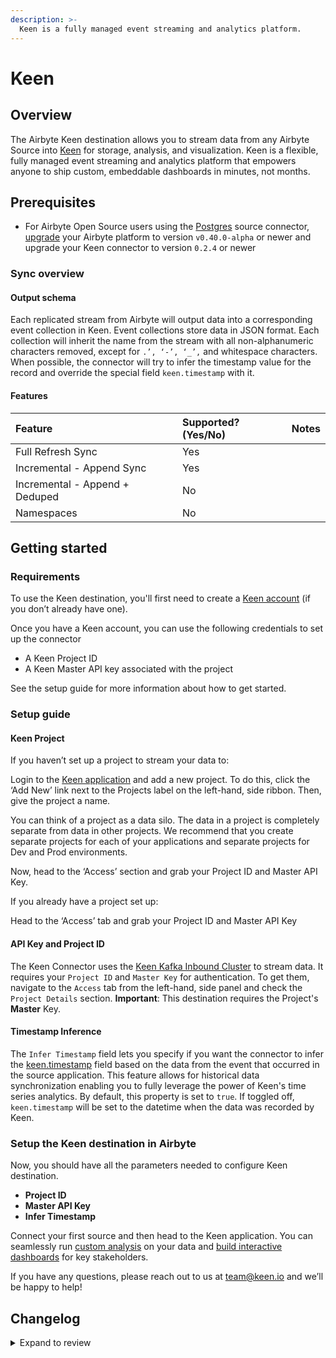 ```yaml
---
description: >-
  Keen is a fully managed event streaming and analytics platform.
---
```


# Keen

## Overview

The Airbyte Keen destination allows you to stream data from any Airbyte Source into [Keen](https://keen.io?utm_campaign=Airbyte%20Destination%20Connector&utm_source=Airbyte%20Hosted%20Docs&utm_medium=Airbyte%20Hosted%20Docs&utm_term=Airbyte%20Hosted%20Docs&utm_content=Airbyte%20Hosted%20Docs) for storage, analysis, and visualization. Keen is a flexible, fully managed event streaming and analytics platform that empowers anyone to ship custom, embeddable dashboards in minutes, not months.

## Prerequisites

- For Airbyte Open Source users using the [Postgres](https://docs.airbyte.com/integrations/sources/postgres) source connector, [upgrade](https://docs.airbyte.com/operator-guides/upgrading-airbyte/) your Airbyte platform to version `v0.40.0-alpha` or newer and upgrade your Keen connector to version `0.2.4` or newer

### Sync overview

#### Output schema

Each replicated stream from Airbyte will output data into a corresponding event collection in Keen. Event collections store data in JSON format. Each collection will inherit the name from the stream with all non-alphanumeric characters removed, except for `.’, ‘-’, ‘_’,` and whitespace characters. When possible, the connector will try to infer the timestamp value for the record and override the special field `keen.timestamp` with it.

#### Features

| Feature                        | Supported?\(Yes/No\) | Notes |
| :----------------------------- | :------------------- | :---- |
| Full Refresh Sync              | Yes                  |       |
| Incremental - Append Sync      | Yes                  |       |
| Incremental - Append + Deduped | No                   |       |
| Namespaces                     | No                   |       |

## Getting started

### Requirements

To use the Keen destination, you'll first need to create a [Keen account](https://keen.io/users/signup?utm_campaign=Airbyte%20Destination%20Connector&utm_source=Airbyte%20Hosted%20Docs&utm_medium=Airbyte%20Hosted%20Docs&utm_term=Airbyte%20Hosted%20Docs&utm_content=Airbyte%20Hosted%20Docs) (if you don’t already have one).

Once you have a Keen account, you can use the following credentials to set up the connector

- A Keen Project ID
- A Keen Master API key associated with the project

See the setup guide for more information about how to get started.

### Setup guide

#### Keen Project

If you haven’t set up a project to stream your data to:

Login to the [Keen application](https://keen.io/) and add a new project. To do this, click the ‘Add New’ link next to the Projects label on the left-hand, side ribbon. Then, give the project a name.

You can think of a project as a data silo. The data in a project is completely separate from data in other projects. We recommend that you create separate projects for each of your applications and separate projects for Dev and Prod environments.

Now, head to the ‘Access’ section and grab your Project ID and Master API Key.

If you already have a project set up:

Head to the ‘Access’ tab and grab your Project ID and Master API Key

#### API Key and Project ID

The Keen Connector uses the [Keen Kafka Inbound Cluster](https://keen.io/docs/streams/kafka-streaming/kafka-inbound-cluster/?utm_campaign=Airbyte%20Destination%20Connector&utm_source=Airbyte%20Hosted%20Docs&utm_medium=Airbyte%20Hosted%20Docs&utm_term=Airbyte%20Hosted%20Docs&utm_content=Airbyte%20Hosted%20Docs) to stream data. It requires your `Project ID` and `Master Key` for authentication. To get them, navigate to the `Access` tab from the left-hand, side panel and check the `Project Details` section.
**Important**: This destination requires the Project's **Master** Key.

#### Timestamp Inference

The `Infer Timestamp` field lets you specify if you want the connector to infer the [keen.timestamp](https://keen.io/docs/streams/overview/data-modeling-guide/#timestamp-data-type) field based on the data from the event that occurred in the source application. This feature allows for historical data synchronization enabling you to fully leverage the power of Keen's time series analytics. By default, this property is set to `true`. If toggled off, `keen.timestamp` will be set to the datetime when the data was recorded by Keen.

### Setup the Keen destination in Airbyte

Now, you should have all the parameters needed to configure Keen destination.

- **Project ID**
- **Master API Key**
- **Infer Timestamp**

Connect your first source and then head to the Keen application. You can seamlessly run [custom analysis](https://keen.io/docs/compute/data-explorer-guide/?utm_campaign=Airbyte%20Destination%20Connector&utm_source=Airbyte%20Hosted%20Docs&utm_medium=Airbyte%20Hosted%20Docs&utm_term=Airbyte%20Hosted%20Docs&utm_content=Airbyte%20Hosted%20Docs) on your data and [build interactive dashboards](https://keen.io/docs/visualize/dashboard-creator/dashboard-edition/?utm_campaign=Airbyte%20Destination%20Connector&utm_source=Airbyte%20Hosted%20Docs&utm_medium=Airbyte%20Hosted%20Docs&utm_term=Airbyte%20Hosted%20Docs&utm_content=Airbyte%20Hosted%20Docs) for key stakeholders.

If you have any questions, please reach out to us at team@keen.io and we’ll be happy to help!

## Changelog

<details>
  <summary>Expand to review</summary>

| Version | Date       | Pull Request                                             | Subject                                                                      |
| :------ | :--------- | :------------------------------------------------------- | :--------------------------------------------------------------------------- |
| 0.2.4   | 2022-08-04 | [15291](https://github.com/airbytehq/airbyte/pull/15291) | Update Keen destination to use outputRecordCollector to properly store state |
| 0.2.3   | 2022-06-17 | [13864](https://github.com/airbytehq/airbyte/pull/13864) | Updated stacktrace format for any trace message errors                       |
| 0.2.1   | 2021-12-30 | [8809](https://github.com/airbytehq/airbyte/pull/8809)   | Update connector fields title/description                                    |
| 0.2.0   | 2021-09-10 | [5973](https://github.com/airbytehq/airbyte/pull/5973)   | Fix timestamp inference for complex schemas                                  |
| 0.1.0   | 2021-08-18 | [5339](https://github.com/airbytehq/airbyte/pull/5339)   | Keen Destination Release!                                                    |

</details>